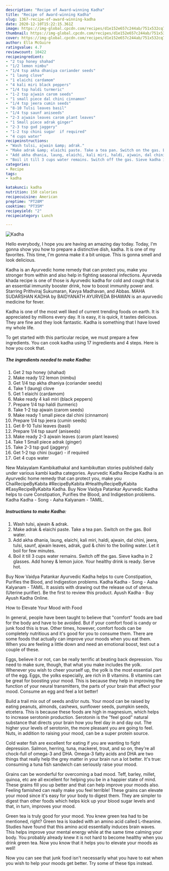 ```yaml
---
description: "Recipe of Award-winning Kadha"
title: "Recipe of Award-winning Kadha"
slug: 1367-recipe-of-award-winning-kadha
date: 2020-12-10T15:22:15.361Z
image: https://img-global.cpcdn.com/recipes/d1e152e657c244ab/751x532cq70/kadha-recipe-main-photo.jpg
thumbnail: https://img-global.cpcdn.com/recipes/d1e152e657c244ab/751x532cq70/kadha-recipe-main-photo.jpg
cover: https://img-global.cpcdn.com/recipes/d1e152e657c244ab/751x532cq70/kadha-recipe-main-photo.jpg
author: Ella McGuire
ratingvalue: 4.7
reviewcount: 10422
recipeingredient:
- "2 tsp honey shahad"
- "1/2 lemon nimbu"
- "1/4 tsp akha dhaniya coriander seeds"
- "1 laung clove"
- "1 elaichi cardamom"
- "4 kali miri black peppers"
- "1/4 tsp haldi turmeric"
- "1-2 tsp ajwain carom seeds"
- "1 small piece dal chini cinnamon"
- "1/4 tsp jeera cumin seeds"
- "8-10 Tulsi leaves basil"
- "1/4 tsp saunf aniseeds"
- "2-3 ajwain leaves carom plant leaves"
- "1 Small piece adrak ginger"
- "2-3 tsp gud jaggery"
- "1-2 tsp chini sugar  if required"
- "4 cups water"
recipeinstructions:
- "Wash tulsi, ajwain &amp; adrak."
- "Make adrak &amp; elaichi paste. Take a tea pan. Switch on the gas. Boil water."
- "Add akha dhania, laung, elaichi, kali miri, haldi, ajwain, dal chini, jeera, tulsi, saunf, ajwain leaves, adrak, gud &amp; chini to the boiling water. Let it boil for few minutes."
- "Boil it till 3 cups water remains. Switch off the gas. Sieve kadha in 2 glasses. Add honey &amp; lemon juice. Your healthy drink is ready. Serve hot."
categories:
- Recipe
tags:
- kadha

katakunci: kadha 
nutrition: 150 calories
recipecuisine: American
preptime: "PT28M"
cooktime: "PT35M"
recipeyield: "2"
recipecategory: Lunch

---
```



![Kadha](https://img-global.cpcdn.com/recipes/d1e152e657c244ab/751x532cq70/kadha-recipe-main-photo.jpg)

Hello everybody, I hope you are having an amazing day today. Today, I'm gonna show you how to prepare a distinctive dish, kadha. It is one of my favorites. This time, I'm gonna make it a bit unique. This is gonna smell and look delicious.

Kadha is an Ayurvedic home remedy that can protect you, make you stronger from within and also help in fighting seasonal infections. Ayurveda khada recipe is one of those is Ayurvedic kadha for cold and cough that is an essential immunity booster drink, how to boost immunity power and. Starring Prithviraj Sukumaran, Kavya Madhavan, and Abbas. MAHA SUDARSHAN KADHA by BAIDYANATH AYURVEDA BHAWAN is an ayurvedic medicine for fever.

Kadha is one of the most well liked of current trending foods on earth. It is appreciated by millions every day. It is easy, it is quick, it tastes delicious. They are fine and they look fantastic. Kadha is something that I have loved my whole life.


To get started with this particular recipe, we must prepare a few ingredients. You can cook kadha using 17 ingredients and 4 steps. Here is how you cook that.

<!--inarticleads1-->

##### The ingredients needed to make Kadha:

1. Get 2 tsp honey (shahad)
1. Make ready 1/2 lemon (nimbu)
1. Get 1/4 tsp akha dhaniya (coriander seeds)
1. Take 1 (laung) clove
1. Get 1 elaichi (cardamom)
1. Make ready 4 kali miri (black peppers)
1. Prepare 1/4 tsp haldi (turmeric)
1. Take 1-2 tsp ajwain (carom seeds)
1. Make ready 1 small piece dal chini (cinnamon)
1. Prepare 1/4 tsp jeera (cumin seeds)
1. Get 8-10 Tulsi leaves (basil)
1. Prepare 1/4 tsp saunf (aniseeds)
1. Make ready 2-3 ajwain leaves (carom plant leaves)
1. Take 1 Small piece adrak (ginger)
1. Take 2-3 tsp gud (jaggery)
1. Get 1-2 tsp chini (sugar) - if required
1. Get 4 cups water


New Malayalam Kambikathakal and kambikuttan stories published daily under various kambi kadha categories. Ayurvedic Kadha Recipe Kadha is an Ayurvedic home remedy that can protect you, make you ChaiRecipeByKabita #RecipeByKabita #HealthyRecipeByKabita #EasyRecipeByKabita Kadha. Buy Now Vaidya Patankar Ayurvedic Kadha helps to cure Constipation, Purifies the Blood, and Indigestion problems. Kadha Kadha - Song - Aaha Kalyanam - TAMIL. 

<!--inarticleads2-->

##### Instructions to make Kadha:

1. Wash tulsi, ajwain &amp; adrak.
1. Make adrak &amp; elaichi paste. Take a tea pan. Switch on the gas. Boil water.
1. Add akha dhania, laung, elaichi, kali miri, haldi, ajwain, dal chini, jeera, tulsi, saunf, ajwain leaves, adrak, gud &amp; chini to the boiling water. Let it boil for few minutes.
1. Boil it till 3 cups water remains. Switch off the gas. Sieve kadha in 2 glasses. Add honey &amp; lemon juice. Your healthy drink is ready. Serve hot.


Buy Now Vaidya Patankar Ayurvedic Kadha helps to cure Constipation, Purifies the Blood, and Indigestion problems. Kadha Kadha - Song - Aaha Kalyanam - TAMIL. It assists with drawing out the release out of uterus. (Uterine purifier). Be the first to review this product. Ayush Kadha - Buy Ayush Kadha Online. 

How to Elevate Your Mood with Food


In general, people have been taught to believe that "comfort" foods are bad for the body and have to be avoided. But if your comfort food is candy or junk food this is true. Other times, however, comfort foods can be completely nutritious and it's good for you to consume them. There are some foods that actually can improve your moods when you eat them. When you are feeling a little down and need an emotional boost, test out a couple of these.

Eggs, believe it or not, can be really terrific at beating back depression. You need to make sure, though, that what you make includes the yolk. Whenever you wish to cheer yourself up, the yolk is the most essential part of the egg. Eggs, the yolks especially, are rich in B vitamins. B vitamins can be great for boosting your mood. This is because they help in improving the function of your neural transmitters, the parts of your brain that affect your mood. Consume an egg and feel a lot better!

Build a trail mix out of seeds and/or nuts. Your mood can be raised by eating peanuts, almonds, cashews, sunflower seeds, pumpkin seeds, etcetera. This is because these foods are high in magnesium, which helps to increase serotonin production. Serotonin is the "feel good" natural substance that directs your brain how you feel day in and day out. The higher your levels of serotonin, the more pleasant you are going to feel. Nuts, in addition to raising your mood, can be a super protein source.

Cold water fish are excellent for eating if you are wanting to fight depression. Salmon, herring, tuna, mackerel, trout, and so on, they're all chock-full of omega-3 and DHA. Omega-3 fatty acids and DHA are two things that really help the grey matter in your brain run a lot better. It's true: consuming a tuna fish sandwich can seriously raise your mood. 

Grains can be wonderful for overcoming a bad mood. Teff, barley, millet, quinoa, etc are all excellent for helping you be in a happier state of mind. These grains fill you up better and that can help improve your moods also. Feeling famished can really make you feel terrible! These grains can elevate your mood since it's easy for your body to digest them. They are simpler to digest than other foods which helps kick up your blood sugar levels and that, in turn, improves your mood.

Green tea is truly good for your mood. You knew green tea had to be mentioned, right? Green tea is loaded with an amino acid called L-theanine. Studies have found that this amino acid essentially induces brain waves. This helps improve your mental energy while at the same time calming your body. You probably already knew it is not hard to become healthy when you drink green tea. Now you know that it helps you to elevate your moods as well!

Now you can see that junk food isn't necessarily what you have to eat when you wish to help your moods get better. Try  some  of  these  tips  instead.

